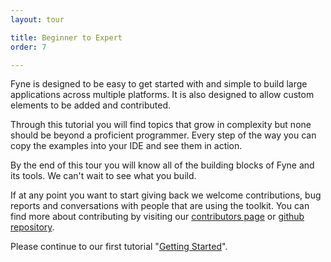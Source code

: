 ```yaml
---
layout: tour

title: Beginner to Expert
order: 7

---
```


Fyne is designed to be easy to get started with and simple to build 
large applications across multiple platforms. It is also designed to
allow custom elements to be added and contributed.

Through this tutorial you will find topics that grow in complexity
but none should be beyond a proficient programmer. Every step of the
way you can copy the examples into your IDE and see them in action.

By the end of this tour you will know all of the building blocks
of Fyne and its tools. We can't wait to see what you build.

If at any point you want to start giving back we welcome contributions,
bug reports and conversations with people that are using the toolkit.
You can find more about contributing by visiting our
[contributors page](https://fyne.io/contribute.html) or 
[github repository](https://github.com/fyne-io/fyne/).

Please continue to our first tutorial "[Getting Started](/tour/basics/)".
